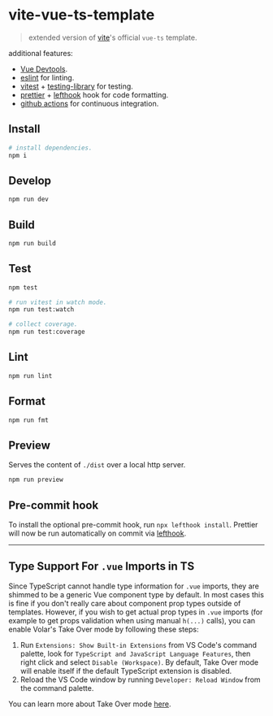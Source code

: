 # vite-vue-ts-template

> extended version of [vite](https://vitejs.dev/)'s official `vue-ts` template.

additional features:

- [Vue Devtools](https://devtools.vuejs.org/).
- [eslint](https://eslint.org/) for linting.
- [vitest](https://vitest.dev) + [testing-library](https://testing-library.com/) for testing.
- [prettier](https://prettier.io/) + [lefthook](https://github.com/evilmartians/lefthook) hook for code formatting.
- [github actions](https://github.com/features/actions) for continuous integration.

## Install

```sh
# install dependencies.
npm i
```

## Develop

```sh
npm run dev
```

## Build

```sh
npm run build
```

## Test

```sh
npm test

# run vitest in watch mode.
npm run test:watch

# collect coverage.
npm run test:coverage
```

## Lint

```sh
npm run lint
```

## Format

```sh
npm run fmt
```

## Preview

Serves the content of `./dist` over a local http server.

```sh
npm run preview
```

## Pre-commit hook

To install the optional pre-commit hook, run `npx lefthook install`. Prettier will now be run automatically on commit via [lefthook](https://github.com/evilmartians/lefthook).

---

## Type Support For `.vue` Imports in TS

Since TypeScript cannot handle type information for `.vue` imports, they are shimmed to be a generic Vue component type by default. In most cases this is fine if you don't really care about component prop types outside of templates. However, if you wish to get actual prop types in `.vue` imports (for example to get props validation when using manual `h(...)` calls), you can enable Volar's Take Over mode by following these steps:

1. Run `Extensions: Show Built-in Extensions` from VS Code's command palette, look for `TypeScript and JavaScript Language Features`, then right click and select `Disable (Workspace)`. By default, Take Over mode will enable itself if the default TypeScript extension is disabled.
2. Reload the VS Code window by running `Developer: Reload Window` from the command palette.

You can learn more about Take Over mode [here](https://github.com/johnsoncodehk/volar/discussions/471).
